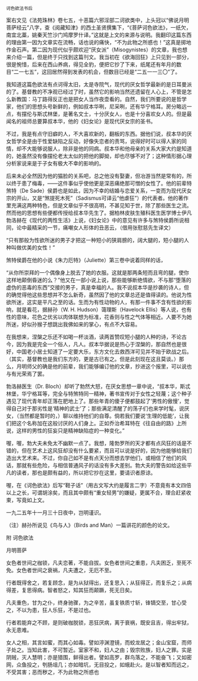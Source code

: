     诃色欲法书后 

   案右文见《法苑珠林》卷七五，十恶篇六邪淫部二诃欲类中，上头冠以“佛说月明菩萨经云”八字，查《阅藏知津》的西土圣贤撰集下，“《菩萨诃色欲法》，一纸欠，南宜北藁，姚秦天竺沙门鸠摩罗什译。”这就是上文的来源与说明。我翻印这篇东西的理由第一因为文章实在流畅，话也说的痛快，“不为此物之所惑也！”这真是掷地作金石声。第二因为现代似乎颇欢迎“厌女派”（Misogynistes）的文章，我也想来介绍一篇，但是终于只找到这篇刊文。我当初在《欲海回狂》上只见到一部分，很是惋惜，后来在西山养病，得见全豹，便把它抄了下来，纸尾还有年月的数目“二一七五”，这回居然得到发表的机会，但数目已经是“二五一一三〇”了。

   我知道这篇色欲法有点诃得太旧，太是寺院气，现代的厌女哲学最新的是日耳曼派的了。基督教的不净观已经过了时，虽然它的影响当然还遗留在人心上，不管是怎么新教国：马丁路得反正也是把女人当作夜壶看的。自然，我们所要说的是哲学家，他们的思想头号新鲜的，例如叔本华咧，尼采咧，还有华宁格耳。房分略远一点，有摆伦与斯忒林堡，是著名文士，十分厌女人，也是十分喜欢女人的。但是最闻名的祖师总要算叔本华，他的《妇女论》是现代厌女宗的圣书。

   不过，我是有点守旧癖的人，不大喜欢新的，翻板的东西。据他们说，叔本华的厌女哲学全是由于性爱缺陷之反动，好像失恋者的责骂，说得好时可以得人家的同情，却不大能够说服人，除非是他的同病。叔本华和他母亲的关系大家大约是知道的，她虽然没有像摆伦老太太似的把他的脚拗，却也尽够不对了；这种情形据心理分析家说来是于子女有极大不幸的影响的。

   后来未必全然因为他的猫脸的关系吧，总之他没有娶妻，但冶游当然是常有的，所以终于患了梅毒，——这件事似乎使他更是深恶痛绝那可憎的女性了。他的前辈特煞特（De Sade）侯爵也是如此，因为不幸的结婚与恋爱关系，一变而为现代厌女宗的开山，又是“煞提死木死”（Sadismus可译云“他虐狂”）的代表者。他的著作里充满这两种特色，但是文章似乎不很高明，不甚见知于世，除了那些医生之流。然而他的思想有些便都传授给叔本华先生了。据柏林皮肤生殖科医生医学博士伊凡勃洛赫在《现代的两性生活》上说，《妇女论》中的意见有许多与煞特侯爵所说相同，论中最精采的一节，痛嘲女人形体的丑恶云，（借用张慰慈先生译文）

   “只有那般为性欲所迷的男子才把这一种短小的狭肩膀的，阔大腿的，短小腿的人种叫做优美的女性！”

   煞特侯爵在他的小说《朱力厄特》（Juliette）第三卷中说着同样的话，

   “从你所崇拜的一个偶像身上脱去了她的衣服。这就是那两条短而且弯的腿，使你这样地颠倒昏迷的么？”他又在一部小说上说，那些能够断绝情欲，不与那“堕落的虚伪的恶毒的东西”交接的男子，真是幸福的人。我不说叔本华是抄袭的诗人，但的确觉得他这些思想并不怎么新奇，虽然因了他的文章总还是值得读的。他说为性欲所迷，这实是平凡之至的话。生而为有性动物的人，有那一件事不含有性欲的影响，就是看花，据赫孙（W. H. Hudson）蔼理斯（Havelock Ellis）等人说，也有性的意味，花色之优劣以肉体联想为标准，花香则与性之气体等相近。人要不为她所迷，好似孙猴子想跳出我佛如来的掌心，有点不大容易。

   在我想来，涅槃之乐还不如喝一杯淡酒，读两首赞叹短小腿的人种的诗，不论古今，因为我是完全一个俗人，凡人。叔本华据说是热心于涅槃的，那自然也是很好，中国老小居士知道了一定要大乐，东方文化去救西洋可见并不始于欧战之后。（其实，基督教也是我们东方的，更是古已有之。但是此刻现在这且莫谈。）那么，月明师父的确是他的前辈，我们能够编订他的文章，抄进这个报里，可以说也与有光荣焉了罢。

   勃洛赫医生（Dr. Bloch）却听了勃然大怒，在厌女思想一章中说，“叔本华，斯忒林堡，华宁格耳等，完全与特煞特同一精神，著书宣传对于女性之轻蔑；这个种子遇见了现代青年却正落在肥地上了。那些年青的傻子便都鼓起了‘男性的傲慢’，觉得自己对于那劣性是‘精神的武士’了；那些满足清醒了的荡子们也来学时髦，说厌女，（当然都是暂时的，）聊以维持他们的自尊。倘若我们要说‘生理的低能’，让我们把这个名称加在这般讨厌的人们身上。正如乔治希耳特在《往自由的路》上所说，这样的男性的狂妄只是精神缺陷症的一种变化。”

   喔，喔，勃大夫未免太不幽默一点了。我想，隆勃罗所的天才都有点风狂的话是不错的，但在艺术上这风狂却没有什么要紧，而且可以说是好的，因为他能够给我们造出大艺术来。不过，你自己如不是有点天分而想去学他们，或相信了他们的风话，那就有些危险，与相信普通风子的话没有多大差别。勃大夫的警告如给这些平凡的读者，那也是颇有益的，所以把它抄在这里，要请识者原谅。

   喔，在《诃色欲法》后写“鞋子话”（用古文写大约是履言二字）不意竟有本文四倍以上之长，可谓胡涂矣，而且其中颇有“重女轻男”的嫌疑，更属不合，理合赶紧收束，写竟如上文。

   一九二五年十一月三十日夜中，岂明谨识。

   （注）赫孙所说见《鸟与人》（Birds and Man）一篇讲花的颜色的论文。

   附 诃色欲法

   月明菩萨

   女色者世间之枷锁，凡夫恋著，不能自拔。女色者世间之重患，凡夫困乏，至死不免。女色者世间之衰祸，凡夫遭之，无厄不至。

   行者既得舍之，若复顾念，是为从狱得出，还复思入；从狂得正，而复乐之；从病得差，复思得病。智者怒之，知其狂而颠蹶，死无日矣。

   凡夫重色，甘为之仆，终身驰骤，为之辛苦，虽复铁质寸斩，锋镝交至，甘心受之，不以为患，狂人乐狂，不是过也。

   行者若能弃之不顾，是则破枷脱锁，恶狂厌病，离于衰祸，既安且吉，得出牢狱，永无患难。

   女人之相，其言如蜜，而其心如毒。譬如渟渊澄镜，而蛟龙居之；金山宝窟，而师子处之。当知此害，不可暂近。室家不和，妇人之由；毁宗败族，妇人之罪。实是阴贼，灭人慧明；亦是猎围，鲜得出者。譬如高罗，群鸟落之，不能奋飞；又如密网，众鱼投之，刳肠俎几；亦如暗坑，无目投之，如蛾赴火。是以智者知而远之，不受其害；恶而秽之，不为此物之所惑也

